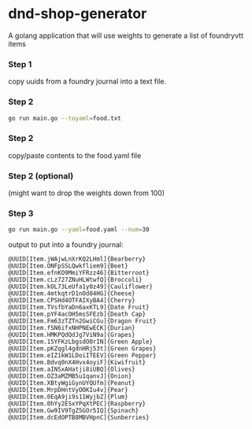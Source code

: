 # dnd-shop-generator
A golang application that will use weights to generate a list of foundryvtt items

### Step 1
copy uuids from a foundry journal into a text file.

### Step 2

```bash
go run main.go --toyaml=food.txt
```

### Step 2
copy/paste contents to the food.yaml file

### Step 2 (optional)
(might want to drop the weights down from 100)

### Step 3

```bash
go run main.go --yaml=food.yaml --num=30
```

output to put into a foundry journal:

```
@UUID[Item.jWAjwLnXrKQ2LHml]{Bearberry}
@UUID[Item.ONFpSSLQwkfliem9]{Beet}
@UUID[Item.efnKO9MmiYFRzz46]{Bitterroot}
@UUID[Item.cLz727ZNuHLWtwfQ]{Broccoli}
@UUID[Item.kOL73LeUfa1y0z49]{Cauliflower}
@UUID[Item.4mtkqtrD1nOd84HG]{Cheese}
@UUID[Item.CPSHd4OTFAIXyBA4]{Cherry}
@UUID[Item.TVsfbYaDn6axKTL9]{Date Fruit}
@UUID[Item.pYF4acOH5msSFEzb]{Death Cap}
@UUID[Item.Fm63zTZTn2GwiCGu]{Dragon Fruit}
@UUID[Item.fSN6ifxNHPNEwECK]{Durian}
@UUID[Item.HMKPQdQdJg7ViN9a]{Grapes}
@UUID[Item.15YFKzLbgsdO0rIN]{Green Apple}
@UUID[Item.pKZqgl4gdnHRj53t]{Green Grapes}
@UUID[Item.eIZ1kW1LDoiITEEV]{Green Pepper}
@UUID[Item.Bdvq0nX4Hvx4oyiF]{Kiwifruit}
@UUID[Item.aINSxAHatji8iUBQ]{Olives}
@UUID[Item.OZ3aMZMB5u1qanvJ]{Onion}
@UUID[Item.XBtyWgiGynUYQUfm]{Peanut}
@UUID[Item.MrpDHntVyOOKIu4v]{Pear}
@UUID[Item.0EqA9ji9s11WyjbZ]{Plum}
@UUID[Item.0hYy2ESxYPqXtPEC]{Raspberry}
@UUID[Item.Gw9IV9TgZ5GOr5IQ]{Spinach}
@UUID[Item.dcEdOPTB8MBVHpnC]{Sunberries}
```